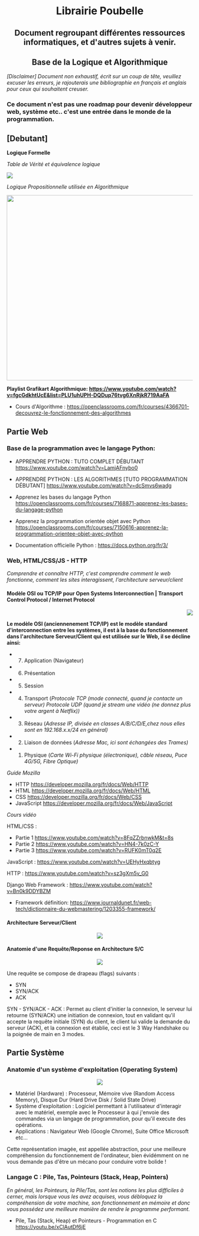 <h1 align="center">  Librairie Poubelle </h1>

<h2 align="center">  Document regroupant différentes ressources informatiques, et d'autres sujets à venir. </h2>

<h2 align="center">  Base de la Logique et Algorithmique </h2>

*[Disclaimer]* *Document non exhaustif, écrit sur un coup de tête, veuillez excuser les erreurs, je rajouterais une bibliographie en français et anglais pour ceux qui souhaitent creuser.*

### **Ce document n'est pas une roadmap pour devenir développeur web, système etc.. c'est une entrée dans le monde de la programmation.**

## [Debutant]

<b> Logique Formelle </b> 

<i> Table de Vérité et équivalence logique </i>

<img src="https://i.ytimg.com/vi/twD3hsB_Zl0/sddefault.jpg"/>

<i> Logique Propositionnelle utilisée en Algorithmique </i>

<p align="right"> <img src="https://slideplayer.fr/slide/13671425/84/images/7/Connaissances+et+Raisonnement.jpg" width="1000" height="500"/></p>
                                                                                             

**Playlist Grafikart Algorithmique: https://www.youtube.com/watch?v=fgcGdkhtUcE&list=PLU1uhUPH-DQDup76tvg6XnRjkR719AaFA**

* Cours d'Algorithme : https://openclassrooms.com/fr/courses/4366701-decouvrez-le-fonctionnement-des-algorithmes

## Partie Web

### Base de la programmation avec le langage Python:

* APPRENDRE PYTHON : TUTO COMPLET DÉBUTANT https://www.youtube.com/watch?v=LamjAFnybo0

* APPRENDRE PYTHON : LES ALGORITHMES [TUTO PROGRAMMATION DÉBUTANT] https://www.youtube.com/watch?v=dcSmvs6wadg

* Apprenez les bases du langage Python https://openclassrooms.com/fr/courses/7168871-apprenez-les-bases-du-langage-python

* Apprenez la programmation orientée objet avec Python https://openclassrooms.com/fr/courses/7150616-apprenez-la-programmation-orientee-objet-avec-python

* Documentation officielle Python : https://docs.python.org/fr/3/

### Web, HTML/CSS/JS - HTTP

*Comprendre et connaître HTTP, c'est comprendre comment le web fonctionne, comment les sites interagissent, l'architecture serveur/client*

#### Modèle OSI ou TCP/IP pour Open Systems Interconnection | Transport Control Protocol / Internet Protocol


<p align="right"> <img src="https://linux-note.com/wp-content/uploads/2014/11/modele-osi-vs-tcp.png"/> </p>



**Le modèle OSI (anciennenement TCP/IP) est le modèle standard d'interconnection entre les systèmes, il est à la base du fonctionnement dans l'architecture Serveur/Client qui est utilisée sur le Web, il se décline ainsi:**

- 7. Application (Navigateur)
- 6. Présentation
- 5. Session
- 4. Transport (*Protocole TCP (mode connecté, quand je contacte un serveur) Protocole UDP (quand je stream une vidéo (ne donnez plus votre argent à Netflix))*
- 3. Réseau (*Adresse IP, divisée en classes A/B/C/D/E,chez nous elles sont en 192.168.x.x/24 en général)* 
- 2. Liaison de données (*Adresse Mac, ici sont échangées des Trames)*
- 1. Physique (*Carte Wi-Fi physique (électronique), câble réseau, Puce 4G/5G, Fibre Optique)*

*Guide Mozilla* 

* HTTP https://developer.mozilla.org/fr/docs/Web/HTTP
* HTML https://developer.mozilla.org/fr/docs/Web/HTML
* CSS https://developer.mozilla.org/fr/docs/Web/CSS
* JavaScript https://developer.mozilla.org/fr/docs/Web/JavaScript

*Cours vidéo*

HTML/CSS : 
* Partie 1 https://www.youtube.com/watch?v=8FqZZrbnwkM&t=8s
* Partie 2 https://www.youtube.com/watch?v=HN4-7k0zC-Y
* Partie 3 https://www.youtube.com/watch?v=RUFK0mT0q2E

JavaScript : https://www.youtube.com/watch?v=UEHyHxqbtyg

HTTP : https://www.youtube.com/watch?v=sz3gXm5v_G0

Django Web Framework : https://www.youtube.com/watch?v=Bn0k9DDYBZM 
- Framework définition: https://www.journaldunet.fr/web-tech/dictionnaire-du-webmastering/1203355-framework/

#### Architecture Serveur/Client


<p align="center"> <img src="https://romainlebreton.github.io/ProgWeb-CoteServeur/assets/ClientServeur.png"/> </p>


#### Anatomie d'une Requête/Reponse en Architecture S/C


<p align="center"> <img src="https://ars.els-cdn.com/content/image/3-s2.0-B9781597499613000030-f03-08-9781597499613.jpg"/> <p>


Une requête se compose de drapeau (flags) suivants :

- SYN
- SYN/ACK
- ACK

SYN - SYN/ACK - ACK : Permet au client d'initier la connexion, le serveur lui retourne (SYN/ACK) une initiation de connexion, tout en validant qu'il accepte la requête initiale (SYN) du client, le client lui valide la demande du serveur (ACK), et la connexion est établie, ceci est le 3 Way Handshake ou la poignée de main en 3 modes.

## Partie Système

### Anatomie d'un système d'exploitation (Operating System)

<p align="center"> <img src="http://www.courstechinfo.be/OS/Images/StructureEnCouches_001.gif"/> </p>

- Matériel (Hardware) : Processeur, Mémoire vive (Random Access Memory), Disque Dur (Hard Drive Disk / Solid State Drive)
- Système d'exploitation : Logiciel permettant à l'utilisateur d'interagir avec le matériel, exemple avec le Processeur à qui j'envoie des commandes via un langage de programmation, pour qu'il execute des opérations.
- Applications : Navigateur Web (Google Chrome), Suite Office Microsoft etc...

Cette représentation imagée, est appellée abstraction, pour une meilleure compréhension du fonctionnement de l'ordinateur, bien évidémment on ne vous demande pas d'être un mécano pour conduire votre bolide !



### Langage C : Pile, Tas, Pointeurs (Stack, Heap, Pointers)

*En général, les Pointeurs, la Pile/Tas, sont les notions les plus difficiles à cerner, mais lorsque vous les avez acquises, vous débloquez la compréhension de votre machine, son fonctionnement en mémoire et donc vous possédez une meilleure manière de rendre le programme performant.*

- Pile, Tas (Stack, Heap) et Pointeurs - Programmation en C https://youtu.be/xClAutDf6jE

